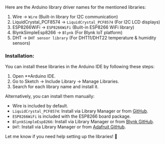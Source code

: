 Here are the Arduino library driver names for the mentioned libraries:

1. Wire → `Wire` (Built-in library for I2C communication)
2. LiquidCrystal_PCF8574 → `LiquidCrystal_PCF8574` (For I2C LCD displays)
3. ESP8266WiFi → `ESP8266WiFi` (Built-in ESP8266 WiFi library)
4. BlynkSimpleEsp8266 → `Blynk` (For Blynk IoT platform)
5. DHT → `DHT sensor library` (For DHT11/DHT22 temperature & humidity sensors)

### Installation:
You can install these libraries in the Arduino IDE by following these steps:
1. Open **Arduino IDE.
2. Go to Sketch → Include Library → Manage Libraries.
3. Search for each library name and install it.

Alternatively, you can install them manually:
- Wire is included by default.
- `LiquidCrystal_PCF8574`: Install via Library Manager or from [GitHub](https://github.com/mathertel/LiquidCrystal_PCF8574).
- `ESP8266WiFi` is included with the ESP8266 board package.
- `BlynkSimpleEsp8266`: Install via Library Manager or from [Blynk GitHub](https://github.com/blynkkk/blynk-library).
- `DHT`: Install via Library Manager or from [Adafruit GitHub](https://github.com/adafruit/DHT-sensor-library).

Let me know if you need help setting up the libraries! 🚀